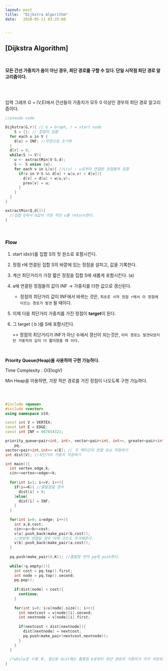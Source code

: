 ```yaml
---
layout:	post
title:	"Dijkstra Algorithm"
date:	2020-05-11 03:25:00


---
```






## [Dijkstra Algorithm]

<br/>

**모든 간선 가중치가 음이 아닌 경우, 최단 경로를 구할 수 있다. 단일 시작점 최단 경로 알고리즘이다.** 



<br/>

<br/>

입력 그래프 G = (V,E)에서 간선들의 가중치가 모두 0 이상인 경우의 최단 경로 알고리즘이다.

``` c++
//pseudo code

Dijkstra(G,r){ // G = Graph, r = start node
	S = {}; // 정점의 집합
  for each u in V {
    d[u] = INF; //무한으로 초기화
  }
  d[r] = 0;
  while(S != V){
    u <- extractMin(V-S,d);
    S <- S union {u};
    for each v in L(u){ //L(u) : u로부터 연결된 정점들의 집합
      if(v in V-S && d[u] + w(u,v) < d[v]){
        d[v] = d[u] + w(u,v);
        prev[v] = u;
      }
    }
  }
}

extractMin(Q,d[]){
  //집합 Q에서 d값이 가장 작은 u를 return한다.
}

```

<br/>

### Flow

1. start idx(r)를 집합 S의 첫 원소로 포함시킨다.

2. 정점 r에 연결된 집합 S의 바깥에 있는 정점을 살피고, 값을 기록한다.

3. 계산 최단거리가 가장 짧은 정점을 집합 S에 새롭게 포함시킨다. (a)

4. a에 연결된 정점들의 값이 INF -> 가중치를 더한 값으로 갱신된다.

   + 정점의 최단거리 값이 INF에서 바뀌는 것은, `최초로 시작 정점 r에서 이 정점에 이르는 경로가 발견` 될 때이다.

5. 이제 다음 최단거리 가중치를 가진 정점이 **target**이 된다.

6. 그 target ( b )를 S에 포함시킨다.

   => 정점의 최단거리가 INF가 아닌 수에서 갱신이 되는것은, `이미 경로는 발견되었지만 가중치의 값이 더 짧아졌을 때 이다.` 

<br/>

**Priority Queue(Heap)을 사용하여 구현 가능하다.** 

Time Complexity : O(ElogV)

Min Heap을 이용하면, 가장 적은 경로를 가진 정점이 나오도록 구현 가능하다.

<br/>

``` c++

#include <queue>
#include <vector>
using namespace std;

const int V = VERTEX;
const int E = EDGE;
const int INF = 987654321;

priority_queue<pair<int, int>, vector<pair<int, int>>, greater<pair<int, int>>>
    pq;
vector<pair<int,int>> v[E]; // 각 벡터간의 연결 요소 저장하기
int dist[V]; //최단거리 가중치 저장하기

int main(){
  int vertex,edge,k;
  cin>>vertex>>edge>>k;
  
  for(int i=1; i<=V; i++){
    if(i==K){ //출발점일 경우
      dist[i] = 0;
    }else{
      dist[i] = INF;
    }
  }
  
  for(int i=0; i<edge; i++){
    int a,b,cost;
    cin>>a>>b>>cost;
    v[a].push_back(make_pair(b,cost));
    //양방향 연결일 경우 아래 코드도 추가해준다.
    v[b].push_back(make_pair(a,cost));
  }
  
  pq.push(make_pair(0,K)); //출발점 먼저 pq에 push한다.
  
  while(!q.empty()){
    int cost = pq.top().first;
    int node = pq.top().second;
    pq.pop();
    
    if(dist[node] < cost){
      continue;
    }
    
    for(int i=0; i<v[node].size(); i++){
      int nextcost = v[node][i].second;
      int nextnode = v[node][i].first;
      
      if(nextcost < dist[nextnode]){
        dist[nextnode] = nextcost;
        pq.push(make_pair(nextcost,nextnode));
      }
    }
  }
  
  /*while문 수행 후, 갱신된 dist에는 출발점 k로부터 최단 경로의 가중치가 각각 저장되어있다.*/
}


```

<br/>

<br/>

